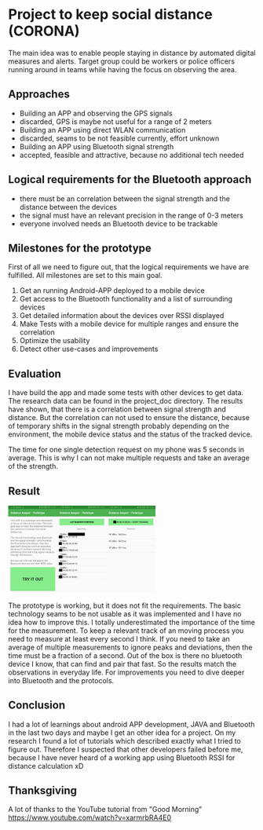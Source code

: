 # Project to keep social distance (CORONA)

The main idea was to enable people staying in distance by automated digital measures and alerts.
Target group could be workers or police officers running around in teams while having the focus on observing the area.

## Approaches

- Building an APP and observing the GPS signals
 - discarded, GPS is maybe not useful for a range of 2 meters
- Building an APP using direct WLAN communication
 - discarded, seams to be not feasible currently, effort unknown
- Building an APP using Bluetooth signal strength
 - accepted, feasible and attractive, because no additional tech needed
 
## Logical requirements for the Bluetooth approach
 
- there must be an correlation between the signal strength and the distance between the devices
- the signal must have an relevant precision in the range of 0-3 meters
- everyone involved needs an Bluetooth device to be trackable

## Milestones for the prototype

First of all we need to figure out, that the logical requirements we have are fulfilled.
All milestones are set to this main goal.

1. Get an running Android-APP deployed to a mobile device
2. Get access to the Bluetooth functionality and a list of surrounding devices
3. Get detailed information about the devices over RSSI displayed
4. Make Tests with a mobile device for multiple ranges and ensure the correlation
5. Optimize the usability
6. Detect other use-cases and improvements

## Evaluation

I have build the app and made some tests with other devices to get data.
The research data can be found in the project_doc directory.
The results have shown, that there is a correlation between signal strength and distance.
But the correlation can not used to ensure the distance, because of temporary shifts in the signal strength probably depending on the environment, the mobile device status and the status of the tracked device.

The time for one single detection request on my phone was 5 seconds in average.
This is why I can not make multiple requests and take an average of the strength.

## Result

<img src="https://github.com/8qfx1ai5/keep-distance-app/blob/master/images/Screenshot_20200326_213045_de.fo_8qfx1ai5.keep_distance.jpg" width="100" /><img src="https://github.com/8qfx1ai5/keep-distance-app/blob/master/images/Screenshot_20200326_213105_de.fo_8qfx1ai5.keep_distance.jpg" width="100" /><img src="https://github.com/8qfx1ai5/keep-distance-app/blob/master/images/Screenshot_20200326_213146_de.fo_8qfx1ai5.keep_distance.jpg" width="100" />

The prototype is working, but it does not fit the requirements.
The basic technology seams to be not usable as it was implemented and I have no idea how to improve this.
I totally underestimated the importance of the time for the measurement.
To keep a relevant track of an moving process you need to measure at least every second I think.
If you need to take an average of multiple measurements to ignore peaks and deviations, then the time must be a fraction of a second.
Out of the box is there no bluetooth device I know, that can find and pair that fast. So the results match the observations in everyday life. For improvements you need to dive deeper into Bluetooth and the protocols.

## Conclusion

I had a lot of learnings about android APP development, JAVA and Bluetooth in the last two days and maybe I get an other idea for a project.
On my research I found a lot of tutorials which described exactly what I tried to figure out. Therefore I suspected that other developers failed before me, because I have never heard of a working app using Bluetooth RSSI for distance calculation xD

## Thanksgiving

A lot of thanks to the YouTube tutorial from "Good Morning" https://www.youtube.com/watch?v=xarmrbRA4E0
